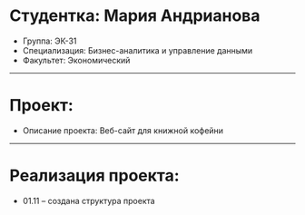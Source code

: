# Студентка: Мария Андрианова
- Группа: ЭК-31
- Специализация: Бизнес-аналитика и управление данными
- Факультет: Экономический
---
# Проект: 
- Описание проекта: Веб-сайт для книжной кофейни
---
# Реализация проекта:
- 01.11 – создана структура проекта
